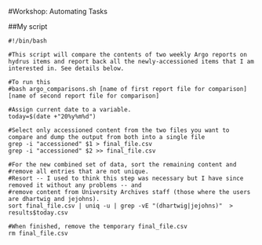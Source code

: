 #Workshop: Automating Tasks

##My script

    #!/bin/bash

    #This script will compare the contents of two weekly Argo reports on hydrus items and report back all the newly-accessioned items that I am interested in. See details below.

    #To run this
    #bash argo_comparisons.sh [name of first report file for comparison] [name of second report file for comparison]

    #Assign current date to a variable.
    today=$(date +"20%y%m%d")

    #Select only accessioned content from the two files you want to compare and dump the output from both into a single file
    grep -i "accessioned" $1 > final_file.csv
    grep -i "accessioned" $2 >> final_file.csv

    #For the new combined set of data, sort the remaining content and 
    #remove all entries that are not unique. 
    #Resort -- I used to think this step was necessary but I have since removed it without any problems -- and
    #remove content from University Archives staff (those where the users are dhartwig and jejohns).
    sort final_file.csv | uniq -u | grep -vE "(dhartwig|jejohns)"  > results$today.csv

    #When finished, remove the temporary final_file.csv
    rm final_file.csv
